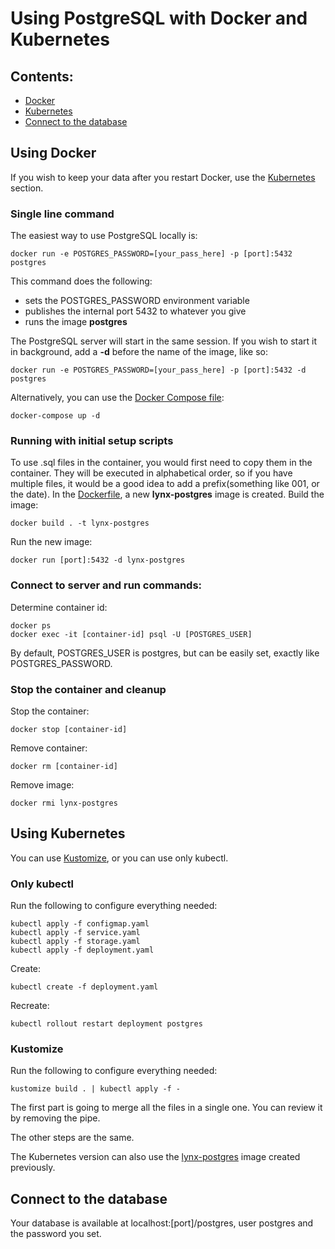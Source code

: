 # Using PostgreSQL with Docker and Kubernetes

## Contents:
- [Docker](#using-docker)
- [Kubernetes](#using-kubernetes)
- [Connect to the database](#connect-to-the-database)

## Using Docker
If you wish to keep your data after you restart Docker, use the [Kubernetes](#using-kubernetes) section.

### Single line command

The easiest way to use PostgreSQL locally is:
```
docker run -e POSTGRES_PASSWORD=[your_pass_here] -p [port]:5432 postgres
```
This command does the following:
- sets the POSTGRES_PASSWORD environment variable
- publishes the internal port 5432 to whatever you give
- runs the image **postgres**

The PostgreSQL server will start in the same session. If you wish to start it in background, add a **-d** before the name of the image, like so:
```
docker run -e POSTGRES_PASSWORD=[your_pass_here] -p [port]:5432 -d postgres
```

Alternatively, you can use the [Docker Compose file](./docker/docker-compose.yml):
```
docker-compose up -d
```

### Running with initial setup scripts
To use .sql files in the container, you would first need to copy them in the container.
They will be executed in alphabetical order, so if you have multiple files, it would be a good idea to add a prefix(something like 001, or the date).
In the [Dockerfile](./docker/Dockerfile), a new **lynx-postgres** image is created.
Build the image:
```
docker build . -t lynx-postgres
```
Run the new image:
```
docker run [port]:5432 -d lynx-postgres
```

### Connect to server and run commands:
Determine container id:
```
docker ps
docker exec -it [container-id] psql -U [POSTGRES_USER]
```
By default, POSTGRES_USER is postgres, but can be easily set, exactly like POSTGRES_PASSWORD.

### Stop the container and cleanup
Stop the container:
```
docker stop [container-id]
```
Remove container:
```
docker rm [container-id]
```
Remove image:
```
docker rmi lynx-postgres
```

## Using Kubernetes
You can use [Kustomize](https://github.com/kubernetes-sigs/kustomize/releases/tag/kustomize%2Fv3.8.5), or you can use only kubectl.

### Only kubectl
Run the following to configure everything needed:
```
kubectl apply -f configmap.yaml
kubectl apply -f service.yaml
kubectl apply -f storage.yaml
kubectl apply -f deployment.yaml
```
Create:
```
kubectl create -f deployment.yaml
```
Recreate:
```
kubectl rollout restart deployment postgres
```

### Kustomize
Run the following to configure everything needed:
```
kustomize build . | kubectl apply -f -
```

The first part is going to merge all the files in a single one. You can review it by removing the pipe.

The other steps are the same.

The Kubernetes version can also use the [lynx-postgres](#running-with-initial-setup-scripts) image created previously.

## Connect to the database
Your database is available at localhost:[port]/postgres, user postgres and the password you set.